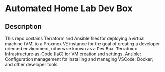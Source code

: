 # Automated Home Lab Dev Box
## Description
This repo contains Terraform and Ansible files for deploying a virtual machine (VM) to a Proxmox VE instance for the goal of creating a developer oriented environment, otherwise known as a Dev Box.
Terraform: Infrastructure-as-Code (IaC) for VM creation and settings.
Ansible: Configuration management for installing and managing VSCode; Docker; and other developer tools.